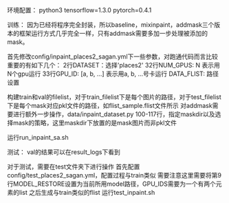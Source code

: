 环境配置：
python3
tensorflow=1.3.0
pytorch=0.4.1

训练：
因为已经将程序完全封装，所以baseline，mixinpaint，addmask三个版本的框架运行方式几乎完全一样，只有addmask需要多加一步处理被添加的mask。

首先修改config/inpaint_places2_sagan.yml下一些参数，对跑通代码而言比较重要的有如下几个：
2行DATASET：选择'places2'
32行NUM_GPUS: N 表示用N个gpu运行
33行GPU_ID: [a, b, ...] 表示用a, b, ...号卡运行
DATA_FLIST: 路径设置

构建train和val的filelist，对于train_filelist下是每个图片的路径，对于test_filelist下是每个mask对应pkl文件的路径，如flist_sample.flist文件所示
对addmask需要进行额外一步操作，data/inpaint_dataset.py 100-117行，指定maskdir以及选择mask的策略，这里maskdir下放置的是mask图片而非pkl文件

运行run_inpaint_sa.sh

测试：
val的结果可以在result_logs下看到

对于测试，需要在test文件夹下进行操作
首先配置config/test_places2_sagan.yml，配置过程与train类似
需要注意这里需要将第9行MODEL_RESTORE设置为当前所用model路径，GPU_IDS需要为一个有两个元素的list
之后生成与train类似的flist
运行test_inpaint.sh